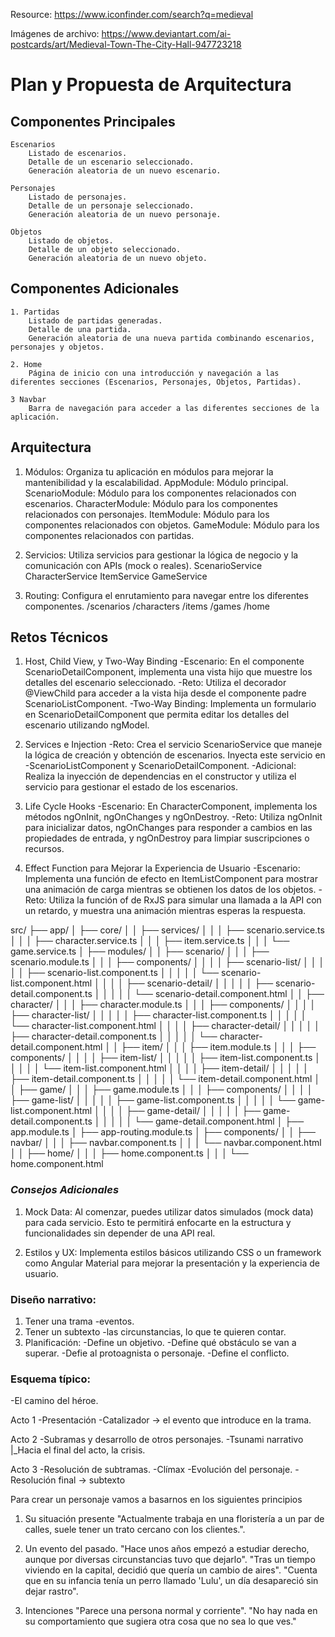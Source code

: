 Resource:
https://www.iconfinder.com/search?q=medieval


Imágenes de archivo:
https://www.deviantart.com/ai-postcards/art/Medieval-Town-The-City-Hall-947723218


# Plan y Propuesta de Arquitectura
## Componentes Principales

    Escenarios
        Listado de escenarios.
        Detalle de un escenario seleccionado.
        Generación aleatoria de un nuevo escenario.

    Personajes
        Listado de personajes.
        Detalle de un personaje seleccionado.
        Generación aleatoria de un nuevo personaje.

    Objetos
        Listado de objetos.
        Detalle de un objeto seleccionado.
        Generación aleatoria de un nuevo objeto.

## Componentes Adicionales

    1. Partidas
        Listado de partidas generadas.
        Detalle de una partida.
        Generación aleatoria de una nueva partida combinando escenarios, personajes y objetos.

    2. Home 
        Página de inicio con una introducción y navegación a las diferentes secciones (Escenarios, Personajes, Objetos, Partidas).

    3 Navbar
        Barra de navegación para acceder a las diferentes secciones de la aplicación.

## Arquitectura

1. Módulos: Organiza tu aplicación en módulos para mejorar la mantenibilidad y la escalabilidad.
        AppModule: Módulo principal.
        ScenarioModule: Módulo para los componentes relacionados con escenarios.
        CharacterModule: Módulo para los componentes relacionados con personajes.
        ItemModule: Módulo para los componentes relacionados con objetos.
        GameModule: Módulo para los componentes relacionados con partidas.

2. Servicios: Utiliza servicios para gestionar la lógica de negocio y la comunicación con APIs (mock o reales).
        ScenarioService
        CharacterService
        ItemService
        GameService

3. Routing: Configura el enrutamiento para navegar entre los diferentes componentes.
        /scenarios
        /characters
        /items
        /games
        /home

## Retos Técnicos

1. Host, Child View, y Two-Way Binding
    -Escenario: En el componente ScenarioDetailComponent, implementa una vista hijo que muestre los detalles del escenario seleccionado.
    -Reto: Utiliza el decorador @ViewChild para acceder a la vista hija desde el componente padre ScenarioListComponent.
    -Two-Way Binding: Implementa un formulario en ScenarioDetailComponent que permita editar los detalles del escenario utilizando ngModel.

2. Services e Injection
    -Reto: Crea el servicio ScenarioService que maneje la lógica de creación y obtención de escenarios. Inyecta este servicio en -ScenarioListComponent y ScenarioDetailComponent.
    -Adicional: Realiza la inyección de dependencias en el constructor y utiliza el servicio para gestionar el estado de los escenarios.

3. Life Cycle Hooks
    -Escenario: En CharacterComponent, implementa los métodos ngOnInit, ngOnChanges y ngOnDestroy.
    -Reto: Utiliza ngOnInit para inicializar datos, ngOnChanges para responder a cambios en las propiedades de entrada, y ngOnDestroy para limpiar suscripciones o recursos.

4. Effect Function para Mejorar la Experiencia de Usuario
    -Escenario: Implementa una función de efecto en ItemListComponent para mostrar una animación de carga mientras se obtienen los datos de los objetos.
    -Reto: Utiliza la función of de RxJS para simular una llamada a la API con un retardo, y muestra una animación mientras esperas la respuesta.


src/
├── app/
│   ├── core/
│   │   ├── services/
│   │   │   ├── scenario.service.ts
│   │   │   ├── character.service.ts
│   │   │   ├── item.service.ts
│   │   │   └── game.service.ts
│   ├── modules/
│   │   ├── scenario/
│   │   │   ├── scenario.module.ts
│   │   │   ├── components/
│   │   │   │   ├── scenario-list/
│   │   │   │   │   ├── scenario-list.component.ts
│   │   │   │   │   └── scenario-list.component.html
│   │   │   │   ├── scenario-detail/
│   │   │   │   │   ├── scenario-detail.component.ts
│   │   │   │   │   └── scenario-detail.component.html
│   │   ├── character/
│   │   │   ├── character.module.ts
│   │   │   ├── components/
│   │   │   │   ├── character-list/
│   │   │   │   │   ├── character-list.component.ts
│   │   │   │   │   └── character-list.component.html
│   │   │   │   ├── character-detail/
│   │   │   │   │   ├── character-detail.component.ts
│   │   │   │   │   └── character-detail.component.html
│   │   ├── item/
│   │   │   ├── item.module.ts
│   │   │   ├── components/
│   │   │   │   ├── item-list/
│   │   │   │   │   ├── item-list.component.ts
│   │   │   │   │   └── item-list.component.html
│   │   │   │   ├── item-detail/
│   │   │   │   │   ├── item-detail.component.ts
│   │   │   │   │   └── item-detail.component.html
│   │   ├── game/
│   │   │   ├── game.module.ts
│   │   │   ├── components/
│   │   │   │   ├── game-list/
│   │   │   │   │   ├── game-list.component.ts
│   │   │   │   │   └── game-list.component.html
│   │   │   │   ├── game-detail/
│   │   │   │   │   ├── game-detail.component.ts
│   │   │   │   │   └── game-detail.component.html
│   ├── app.module.ts
│   ├── app-routing.module.ts
│   ├── components/
│   │   ├── navbar/
│   │   │   ├── navbar.component.ts
│   │   │   └── navbar.component.html
│   │   ├── home/
│   │   │   ├── home.component.ts
│   │   │   └── home.component.html

### *Consejos Adicionales*

1. Mock Data: Al comenzar, puedes utilizar datos simulados (mock data) para cada servicio. Esto te permitirá enfocarte en la estructura y funcionalidades sin depender de una API real.

2. Estilos y UX: Implementa estilos básicos utilizando CSS o un framework como Angular Material para mejorar la presentación y la experiencia de usuario.



### Diseño narrativo:
1. Tener una trama -eventos.
2. Tener  un subtexto -las circunstancias, lo que te quieren contar.
3. Planificación:
    -Define un objetivo.
    -Define qué obstáculo se van a superar.
    -Defie al protoagnista o personaje.
    -Define el conflicto. 

### Esquema típico:
-El camino del héroe. 

Acto 1
    -Presentación
    -Catalizador -> el evento que introduce en la trama.

Acto 2
    -Subramas y desarrollo de otros personajes.
    -Tsunami narrativo
        |_Hacia el final del acto, la crisis.

Acto 3
    -Resolución de subtramas.
    -Clímax
    -Evolución del personaje.
    -Resolución final -> subtexto


Para crear un personaje vamos a basarnos en los siguientes principios

1. Su situación presente
    "Actualmente trabaja en una floristería a un par de calles, suele tener un trato cercano con los clientes.".
    
2. Un evento del pasado. 
    "Hace unos años empezó a estudiar derecho, aunque por diversas circunstancias tuvo que dejarlo".
    "Tras un tiempo viviendo en la capital, decidió que quería un cambio de aires".
    "Cuenta que en su infancia tenía un perro llamado 'Lulu', un día desapareció sin dejar rastro".

3. Intenciones
    "Parece una persona normal y corriente". 
    "No hay nada en su comportamiento que sugiera otra cosa que no sea lo que ves."